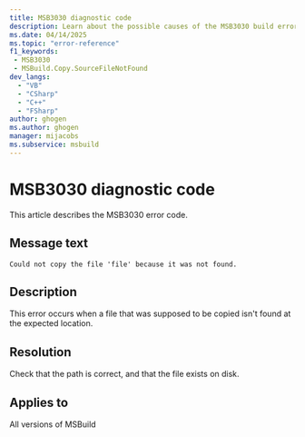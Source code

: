 ```yaml
---
title: MSB3030 diagnostic code
description: Learn about the possible causes of the MSB3030 build error and get troubleshooting tips.
ms.date: 04/14/2025
ms.topic: "error-reference"
f1_keywords:
 - MSB3030
 - MSBuild.Copy.SourceFileNotFound
dev_langs:
  - "VB"
  - "CSharp"
  - "C++"
  - "FSharp"
author: ghogen
ms.author: ghogen
manager: mijacobs
ms.subservice: msbuild
---
```

# MSB3030 diagnostic code

<!-- :::ErrorDefinitionDescription::: -->
<!-- :::editable-content name="introDescription"::: -->
This article describes the MSB3030 error code.
<!-- :::editable-content-end::: -->

## Message text

`Could not copy the file 'file' because it was not found.`

## Description

This error occurs when a file that was supposed to be copied isn't found at the expected location.

## Resolution

Check that the path is correct, and that the file exists on disk.

## Applies to

All versions of MSBuild